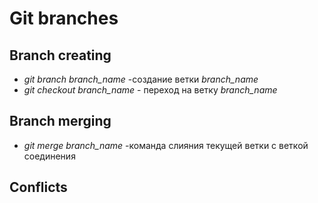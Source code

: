 # Git branches

## Branch creating

* *git branch branch_name* -создание ветки *branch_name*
* *git checkout branch_name* - переход на ветку *branch_name*

## Branch merging

* *git merge branch_name* -команда слияния текущей ветки с веткой соединения

## Conflicts